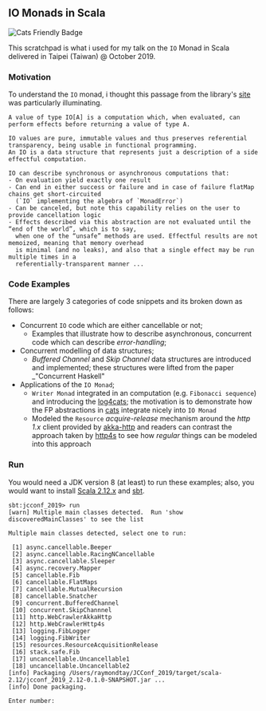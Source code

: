 ## IO Monads in Scala

![Cats Friendly Badge](https://typelevel.org/cats/img/cats-badge-tiny.png)

This scratchpad is what i used for my talk on the `IO` Monad in Scala delivered in Taipei (Taiwan) @ October 2019.


### Motivation

To understand the `IO` monad, i thought this passage from the library's
[site](https://typelevel.org/cats-effect/datatypes/io.html#introduction) was particularly illuminating.

```
A value of type IO[A] is a computation which, when evaluated, can perform effects before returning a value of type A.

IO values are pure, immutable values and thus preserves referential transparency, being usable in functional programming.
An IO is a data structure that represents just a description of a side effectful computation.

IO can describe synchronous or asynchronous computations that:
- On evaluation yield exactly one result
- Can end in either success or failure and in case of failure flatMap chains get short-circuited
  (`IO` implementing the algebra of `MonadError`)
- Can be canceled, but note this capability relies on the user to provide cancellation logic
- Effects described via this abstraction are not evaluated until the “end of the world”, which is to say,
  when one of the “unsafe” methods are used. Effectful results are not memoized, meaning that memory overhead
  is minimal (and no leaks), and also that a single effect may be run multiple times in a
  referentially-transparent manner ...
```

### Code Examples

There are largely 3 categories of code snippets and its broken down as follows:

* Concurrent `IO` code which are either cancellable or not;
  * Examples that illustrate how to describe asynchronous, concurrent code
    which can describe _error-handling_;
* Concurrent modelling of data structures;
  * _Buffered Channel_ and _Skip Channel_ data structures are introduced and
    implemented; these structures were lifted from the paper _"Concurrent
    Haskell"
* Applications of the `IO Monad`;
  * `Writer Monad` integrated in an computation (e.g. `Fibonacci sequence`) and
     introducing the [log4cats](https://github.com/ChristopherDavenport/log4cats);
     the motivation is to demonstrate how the FP abstractions in
     [cats](https://typelevel.org/cats) integrate nicely into `IO Monad`
  * Modeled the `Resource` _acquire-release_ mechanism around the _http 1.x_
    client provided by [akka-http](https://doc.akka.io/docs/akka-http/current/index.html) and readers can contrast
    the approach taken by [http4s](https://http4s.org) to see how _regular_
    things can be modeled into this approach


### Run

You would need a JDK version 8 (at least) to run these examples; also, you
would want to install [Scala 2.12.x](https://scala-lang.org) and
[sbt](https://scala-sbt.org). 

```
sbt:jcconf_2019> run
[warn] Multiple main classes detected.  Run 'show discoveredMainClasses' to see the list

Multiple main classes detected, select one to run:

 [1] async.cancellable.Beeper
 [2] async.cancellable.RacingNCancellable
 [3] async.cancellable.Sleeper
 [4] async.recovery.Mapper
 [5] cancellable.Fib
 [6] cancellable.FlatMaps
 [7] cancellable.MutualRecursion
 [8] cancellable.Snatcher
 [9] concurrent.BufferedChannel
 [10] concurrent.SkipChannnel
 [11] http.WebCrawlerAkkaHttp
 [12] http.WebCrawlerHttp4s
 [13] logging.FibLogger
 [14] logging.FibWriter
 [15] resources.ResourceAcquisitionRelease
 [16] stack.safe.Fib
 [17] uncancellable.Uncancellable1
 [18] uncancellable.Uncancellable2
[info] Packaging /Users/raymondtay/JCConf_2019/target/scala-2.12/jcconf_2019_2.12-0.1.0-SNAPSHOT.jar ...
[info] Done packaging.

Enter number:
```
